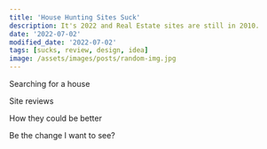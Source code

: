 ```yaml
---
title: 'House Hunting Sites Suck'
description: It's 2022 and Real Estate sites are still in 2010.
date: '2022-07-02'
modified_date: '2022-07-02'
tags: [sucks, review, design, idea]
image: /assets/images/posts/random-img.jpg
---
```


Searching for a house

Site reviews

How they could be better

Be the change I want to see?



